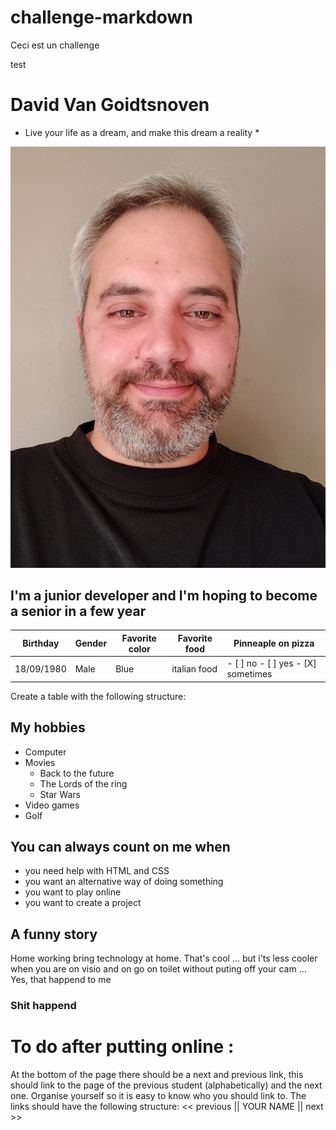 # challenge-markdown
Ceci est un challenge

test

# David Van Goidtsnoven
* Live your life as a dream, and make this dream a reality *

![photo](/photo.jpg)

## I'm a junior developer and I'm hoping to become a senior in a few year 


Birthday | Gender | Favorite color | Favorite food | Pinneaple on pizza
------------ | ------------- | ------------- | ------------- | -------------
18/09/1980 | Male | Blue | italian food | - [ ] no - [ ] yes - [X] sometimes

Create a table with the following structure:

## My hobbies
* Computer
* Movies
  * Back to the future
  * The Lords of the ring
  * Star Wars
* Video games
* Golf

## You can always count on me when
* you need help with HTML and CSS 
* you want an alternative way of doing something
* you want to play online
* you want to create a project

## A funny story
Home working bring technology at home. That's cool ... but i'ts less cooler when you are on visio and on go on toilet without puting off your cam ...
Yes, that happend to me
### Shit happend


# To do after putting online :
At the bottom of the page there should be a next and previous link, this should link to the page of the previous student (alphabetically) and the next one.
Organise yourself so it is easy to know who you should link to.
The links should have the following structure:
<< previous || YOUR NAME || next >>